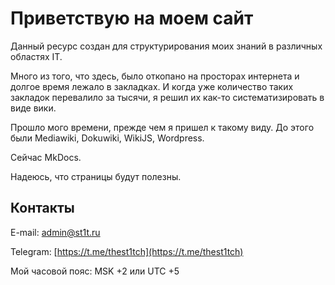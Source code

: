 # Приветствую на моем сайт

Данный ресурс создан для структурирования моих знаний в различных областях IT.

Много из того, что здесь, было откопано на просторах интернета и долгое время лежало в закладках. И когда уже количество таких закладок перевалило за тысячи, я решил их как-то систематизировать в виде вики.

Прошло мого времени, прежде чем я пришел к такому виду. До этого были Mediawiki, Dokuwiki, WikiJS, Wordpress.

Сейчас MkDocs.

Надеюсь, что страницы будут полезны.

## **Контакты**

E-mail: [admin@st1t.ru](mailto:admin@st1t.ru)

Telegram: [https://t.me/thest1tch](https://t.me/thest1tch)

Мой часовой пояс: MSK +2 или UTC +5
